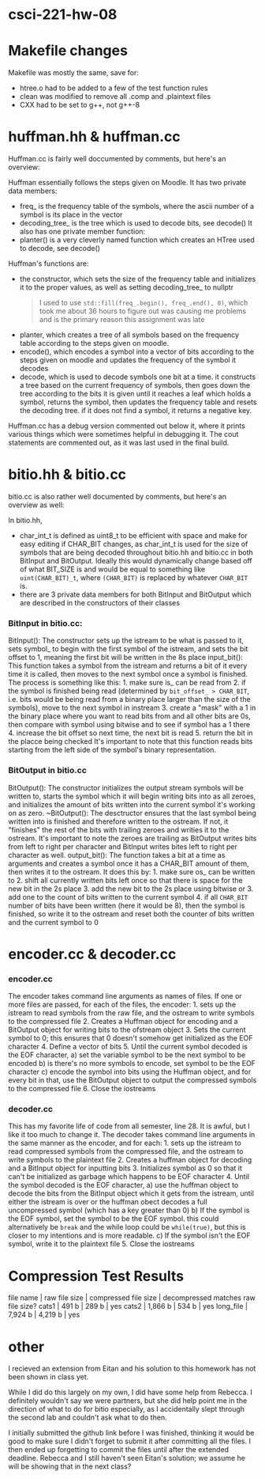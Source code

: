 # csci-221-hw-08

Makefile changes
================

Makefile was mostly the same, save for:
- htree.o had to be added to a few of the test function rules
- clean was modified to remove all .comp and .plaintext files
- CXX had to be set to g++, not g++-8



huffman.hh & huffman.cc
=======================

Huffman.cc is fairly well doccumented by comments, but here's an overview:

Huffman essentially follows the steps given on Moodle. It has two private data members:
 - freq_ is the frequency table of the symbols, where the ascii number of a symbol is its place in the vector
 - decoding_tree_ is the tree which is used to decode bits, see decode()
It also has one private member function:
 - planter() is a very cleverly named function which creates an HTree used to decode, see decode()

Huffman's functions are:
 - the constructor, which sets the size of the frequency table and initializes it to the proper values, as well as setting decoding_tree_ to nullptr
    > I used to use `std::fill(freq_.begin(), freq_.end(), 0)`, which took me about 36 hours to figure out was causing me problems and is the primary reason this assignment was late
 - planter, which creates a tree of all symbols based on the frequency table according to the steps given on moodle. 
 - encode(), which encodes a symbol into a vector of bits according to the steps given on moodle and updates the frequency of the symbol it decodes
 - decode, which is used to decode symbols one bit at a time. it constructs a tree based on the current frequency of symbols, then goes down the tree according to the bits it is given until it reaches a leaf which holds a symbol, returns the symbol, then updates the frequency table and resets the decoding tree. if it does not find a symbol, it returns a negative key.

Huffman.cc has a debug version commented out below it, where it prints various things which were sometimes helpful in debugging it. The cout statements are commented out, as it was last used in the final build.



bitio.hh & bitio.cc
=======================

bitio.cc is also rather well documented by comments, but here's an overview as well:

In bitio.hh,
- char_int_t is defined as uint8_t to be efficient with space and make for easy editing if CHAR_BIT changes, as char_int_t is used for the size of symbols that are being decoded throughout bitio.hh and bitio.cc in both BitInput and BitOutput. Ideally this would dynamically change based off of what BIT_SIZE is and would be equal to something like `uint(CHAR_BIT)_t`, where `(CHAR_BIT)` is replaced by whatever `CHAR_BIT` is.
- there are 3 private data members for both BitInput and BitOutput which are described in the constructors of their classes

### BitInput in bitio.cc:
BitInput():
	The constructor sets up the istream to be what is passed to it, sets symbol_ to begin with the first symbol of the istream, and sets the bit offset to 1, meaning the first bit will be written in the 8s place
input_bit():
	This function takes a symbol from the istream and returns a bit of it every time it is called, then moves to the next symbol once a symbol is finished. The process is something like this:
		1. make sure is_ can be read from
		2. if the symbol is finished being read (determined by `bit_offset_ > CHAR_BIT`, i.e. bits would be being read from a binary place larger than the size of the symbols), move to the next symbol in instream
		3. create a "mask" with a 1 in the binary place where you want to read bits from and all other bits are 0s, then compare with symbol using bitwise and to see if symbol has a 1 there
		4. increase the bit offset so next time, the next bit is read
		5. return the bit in the placce being checked
		It's important to note that this function reads bits starting from the left side of the symbol's binary representation.

### BitOutput in bitio.cc
BitOutput():
	The constructor initializes the output stream symbols will be written to, starts the symbol which it will begin writing bits into as all zeroes, and initializes the amount of bits written into the current symbol it's working on as zero.
~BitOutput():
	The desctructor ensures that the last symbol being written into is finished and therefore written to the ostream. If not, it "finishes" the rest of the bits with trailing zeroes and writies it to the ostream. It's important to note the zeroes are trailing as BitOutput writes bits from left to right per character and BitInput writes bites left to right per character as well.
output_bit():
	The function takes a bit at a time as arguments and creates a symbol once it has a CHAR_BIT amount of them, then writes it to the ostream. It does this by:
		1. make sure os_ can be written to
		2. shift all currently written bits left once so that there is space for the new bit in the 2s place
		3. add the new bit to the 2s place using bitwise or
		3. add one to the count of bits written to the current symbol
		4. if all `CHAR_BIT` number of bits have been written (here it would be 8), then the symbol is finished, so write it to the ostream and reset both the counter of bits written and the current symbol to 0



encoder.cc & decoder.cc
=======================

### encoder.cc
The encoder takes command line arguments as names of files. If one or more files are passed, for each of the files, the encoder:
	1. sets up the istream to read symbols from the raw file, and the ostream to write symbols to the compressed file
	2. Creates a Huffman object for encoding and a BitOutput object for writing bits to the ofstream object
	3. Sets the current symbol to 0; this ensures that 0 doesn't somehow get initialized as the EOF character
	4. Define a vector of bits
	5. Until the current symbol decoded is the EOF character,
		a) set the variable symbol to be the next symbol to be encoded
		b) is there's no more symbols to encode, set symbol to be the EOF character
		c) encode the symbol into bits using the Huffman object, and for every bit in that, use the BitOutput object to output the compressed symbols to the compressed file
	6. Close the iostreams

### decoder.cc
This has my favorite life of code from all semester, line 28. It is awful, but I like it too much to change it.
The decoder takes command line arguments in the same manner as the encoder, and for each:
	1. sets up the istream to read compressed symbols from the compressed file, and the ostream to write symbols to the plaintext file
	2. Creates a huffman object for decoding and a BitInput object for inputting bits
	3. Initializes symbol as 0 so that it can't be initialized as garbage which happens to be EOF character
	4. Until the symbol decoded is the EOF character,
		a) use the huffman object to decode the bits from the BitInput object which it gets from the istream, until either the istream is over or the huffman obect decodes a full uncompressed symbol (which has a key greater than 0)
		b) If the symbol is the EOF symbol, set the symbol to be the EOF symbol. this could alternatively be `break` and the while loop could be `while(true)`, but this is closer to my intentions and is more readable.
		c) If the symbol isn't the EOF symbol, write it to the plaintext file
	5. Close the iostreams



Compression Test Results
========================

file name	| raw file size	| compressed file size	| decompressed matches raw file size?
cats1		| 491 b			| 289 b					| yes
cats2		| 1,866 b		| 534 b					| yes
long_file	| 7,924 b		| 4,219 b				| yes



other
=====

I recieved an extension from Eitan and his solution to this homework has not been shown in class yet.

While I did do this largely on my own, I did have some help from Rebecca. I definitely wouldn't say we were partners, but she did help point me in the direction of what to do for bitio especially, as I accidentally slept through the second lab and couldn't ask what to do then.

I initially submitted the github link before I was finished, thinking it would be good to make sure I didn't forget to submit it after committing all the files. I then ended up forgetting to commit the files until after the extended deadline. Rebecca and I still haven't seen Eitan's solution; we assume he will be showing that in the next class?